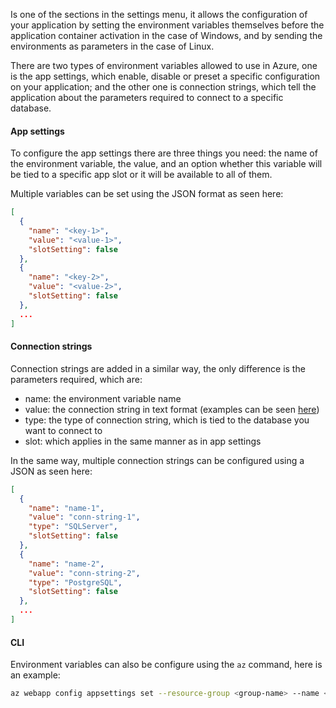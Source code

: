 Is one of the sections in the settings menu, it allows the configuration of your application by setting the environment variables themselves before the application container activation in the case of Windows, and by sending the environments as parameters in the case of Linux.

There are two types of environment variables allowed to use in Azure, one is the app settings, which enable, disable or preset a specific configuration on your application; and the other one is connection strings, which tell the application about the parameters required to connect to a specific database.

#### App settings

To configure the app settings there are three things you need: the name of the environment variable, the value, and an option whether this variable will be tied to a specific app slot or it will be available to all of them.

Multiple variables can be set using the JSON format as seen here:

```json
[
  {
    "name": "<key-1>",
    "value": "<value-1>",
    "slotSetting": false
  },
  {
    "name": "<key-2>",
    "value": "<value-2>",
    "slotSetting": false
  },
  ...
]
```

#### Connection strings
Connection strings are added in a similar way, the only difference is the parameters required, which are: 
* name: the environment variable name
* value: the connection string in text format (examples can be seen [here](https://www.connectionstrings.com/))
* type: the type of connection string, which is tied to the database you want to connect to
* slot: which applies in the same manner as in app settings

In the same way, multiple connection strings can be configured using a JSON as seen here:
```json
[
  {
    "name": "name-1",
    "value": "conn-string-1",
    "type": "SQLServer",
    "slotSetting": false
  },
  {
    "name": "name-2",
    "value": "conn-string-2",
    "type": "PostgreSQL",
    "slotSetting": false
  },
  ...
]
```

#### CLI
Environment variables can also be configure using the ```az``` command, here is an example:
```bash
az webapp config appsettings set --resource-group <group-name> --name <app-name> --settings key1=value1 key2=value2
```

